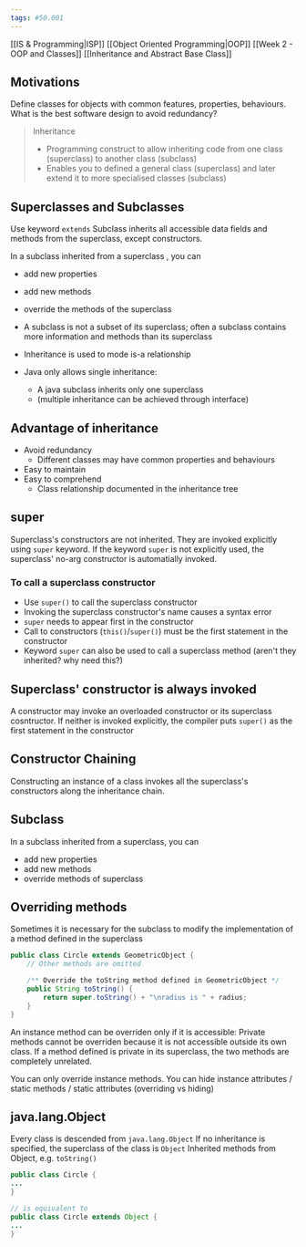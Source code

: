 ```yaml
---
tags: #50.001
---
```

[[IS & Programming|ISP]]
[[Object Oriented Programming|OOP]]
[[Week 2 - OOP and Classes]]
[[Inheritance and Abstract Base Class]]

## Motivations
Define classes for objects with common features, properties, behaviours.
What is the best software design to avoid redundancy?

> Inheritance
> - Programming construct to allow inheriting code from one class (superclass) to another class (subclass)
> - Enables you to defined a general class (superclass) and later extend it to more specialised classes (subclass)

## Superclasses and Subclasses
Use keyword `extends`
Subclass inherits all accessible data fields and methods from the superclass, except constructors.

In a subclass inherited from a superclass , you can
- add new properties
- add new methods
- override the methods of the superclass

- A subclass is not a subset of its superclass; often a subclass contains more information and methods than its superclass
- Inheritance is used to mode is-a relationship
- Java only allows single inheritance:
	- A java subclass inherits only one superclass
	- (multiple inheritance can be achieved through interface)

## Advantage of inheritance
- Avoid redundancy
	- Different classes may have common properties and behaviours
- Easy to maintain
- Easy to comprehend
	- Class relationship documented in the inheritance tree

## super
Superclass's constructors are not inherited.
They are invoked explicitly using `super` keyword.
If the keyword `super` is not explicitly used, the superclass' no-arg constructor is automatially invoked.

### To call a superclass constructor
- Use `super()` to call the superclass constructor
- Invoking the superclass constructor's name causes a syntax error
- `super` needs to appear first in the constructor
- Call to constructors (`this()`/`super()`) must be the first statement in the constructor
- Keyword `super` can also be used to call a superclass method (aren't they inherited? why need this?)

## Superclass' constructor is always invoked
A constructor may invoke an overloaded constructor or its superclass cosntructor.
If neither is invoked explicitly, the compiler puts `super()` as the first statement in the constructor

## Constructor Chaining
Constructing an instance of a class invokes all the superclass's constructors along the inheritance chain.
## Subclass
In a subclass inherited from a superclass, you can
- add new properties
- add new methods
- override methods of superclass
## Overriding methods
Sometimes it is necessary for the subclass to modify the implementation of a method defined in the superclass
```java
public class Circle extends GeometricObject {
	// Other methods are omitted

	/** Override the toString method defined in GeometricObject */
	public String toString() {
		return super.toString() + "\nradius is " + radius;
	}
}
```
An instance method can be overriden only if it is accessible:
Private methods cannot be overriden because it is not accessible outside its own class.
If a method defined is private in its superclass, the two methods are completely unrelated.

You can only override instance methods. You can hide instance attributes / static methods / static attributes (overriding vs hiding)

## java.lang.Object
Every class is descended from `java.lang.Object`
If no inheritance is specified, the superclass of the class is `Object`
Inherited methods from Object, e.g. `toString()`

```java
public class Circle {
...
}

// is equivalent to
public class Circle extends Object {
...
}
```
